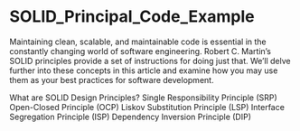 # SOLID_Principal_Code_Example
Maintaining clean, scalable, and maintainable code is 
essential in the constantly changing world of software 
engineering. Robert C. Martin’s SOLID principles provide
a set of instructions for doing just that. We’ll delve further
into these concepts in this article and examine how you may use
them as your best practices for software development.

What are SOLID Design Principles?
Single Responsibility Principle (SRP)
Open-Closed Principle (OCP)
Liskov Substitution Principle (LSP)
Interface Segregation Principle (ISP)
Dependency Inversion Principle (DIP)
